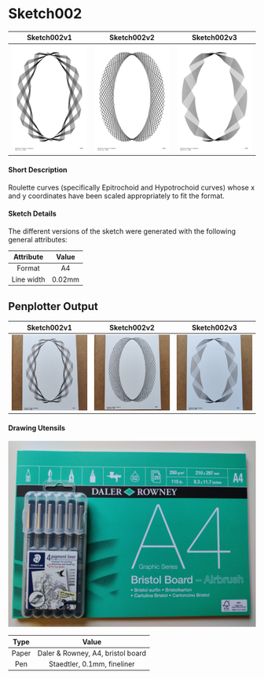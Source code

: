 # Sketch002

Sketch002v1                                          |  Sketch002v2                                        |  Sketch002v3                                       |
:---------------------------------------------------:|:---------------------------------------------------:|:--------------------------------------------------:|
[![](sketch002/output1.png)](sketch002/output1.png)  | [![](sketch002/output2.png)](sketch002/output2.png) | [![](sketch002/output3.png)](sketch002/output3.png)|

#### Short Description

Roulette curves (specifically Epitrochoid and Hypotrochoid curves) whose x and y coordinates have been scaled appropriately to fit the format.

#### Sketch Details

The different versions of the sketch were generated with the following general attributes: 

<center>

 Attribute   | Value                                |
:-----------:|:------------------------------------:|
 Format      | A4                                   |
 Line width  | 0.02mm                               |

</center>


## Penplotter Output

Sketch002v1                                          |  Sketch002v2                                        |  Sketch002v3                                       |
:---------------------------------------------------:|:---------------------------------------------------:|:--------------------------------------------------:|
[![](sketch002/penplotter_output1.jpg)](sketch002/penplotter_output1.jpg)  | [![](sketch002/penplotter_output2.jpg)](sketch002/penplotter_output2.jpg) | [![](sketch002/penplotter_output3.jpg)](sketch002/penplotter_output3.jpg)|

#### Drawing Utensils

[![](sketch002/drawing_utensils_1.jpg)](sketch002/drawing_utensils_1.jpg) 


<center>

 Type        | Value                                |
:-----------:|:------------------------------------:|
 Paper       | Daler & Rowney, A4, bristol board    |
 Pen         | Staedtler, 0.1mm, fineliner          |

</center>